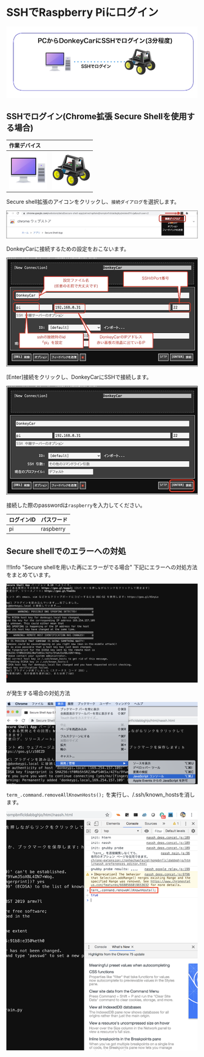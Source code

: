 # SSHでRaspberry Piにログイン

![](./img/intro_ssh.jpg)
	
## SSHでログイン(Chrome拡張 Secure Shellを使用する場合)

|作業デバイス||
|:--|:--|
|![](./img/icon_pc.png)|![](./img/icon_donkey.png)|

Secure shell拡張のアイコンをクリックし、`接続ダイアログ`を選択します。

![](./img/ssh001.jpg)

DonkeyCarに接続するための設定をおこないます。

![](./img/ssh002.jpg)

[Enter]接続をクリックし、DonkeyCarにSSHで接続します。

![](./img/ssh003.jpg)


接続した際のpasswordは`raspberry`を入力してください。

|ログインID|パスワード|
|:--|:--|
|pi|raspberry|


## Secure shellでのエラーへの対処

!!!Info "Secure shellを用いた再にエラーがでる場合"
	下記にエラーへの対処方法をまとめています。

![](./img/ssh_warning01.png)

が発生する場合の対処方法

![](./img/ssh_warning02.png)

`term_.command.removeAllKnownHosts();` を実行し、/.ssh/known_hostsを消します。

![](./img/ssh_warning03.png)

